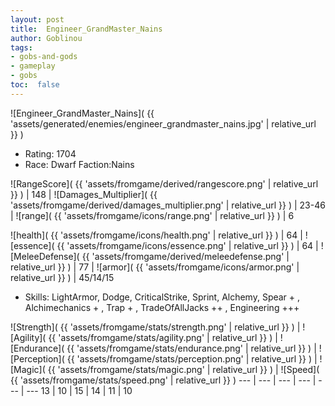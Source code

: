```yaml
---
layout: post
title:  Engineer_GrandMaster_Nains
author: Goblinou
tags:
- gobs-and-gods
- gameplay
- gobs
toc:  false
---
```


![Engineer_GrandMaster_Nains]( {{ 'assets/generated/enemies/engineer_grandmaster_nains.jpg' | relative_url }} )
- Rating: 1704
- Race: Dwarf  Faction:Nains

![RangeScore]( {{ 'assets/fromgame/derived/rangescore.png' | relative_url }} ) | 148 | ![Damages_Multiplier]( {{ 'assets/fromgame/derived/damages_multiplier.png' | relative_url }} ) | 23-46 | ![range]( {{ 'assets/fromgame/icons/range.png' | relative_url }} ) | 6


![health]( {{ 'assets/fromgame/icons/health.png' | relative_url }} ) | 64 | ![essence]( {{ 'assets/fromgame/icons/essence.png' | relative_url }} ) | 64 | ![MeleeDefense]( {{ 'assets/fromgame/derived/meleedefense.png' | relative_url }} ) | 77 | ![armor]( {{ 'assets/fromgame/icons/armor.png' | relative_url }} ) | 45/14/15

* Skills: LightArmor, Dodge, CriticalStrike, Sprint, Alchemy, Spear + , Alchimechanics + , Trap + , TradeOfAllJacks ++ , Engineering +++ 

![Strength]( {{ 'assets/fromgame/stats/strength.png' | relative_url }} ) | ![Agility]( {{ 'assets/fromgame/stats/agility.png' | relative_url }} ) | ![Endurance]( {{ 'assets/fromgame/stats/endurance.png' | relative_url }} ) | ![Perception]( {{ 'assets/fromgame/stats/perception.png' | relative_url }} ) | ![Magic]( {{ 'assets/fromgame/stats/magic.png' | relative_url }} ) | ![Speed]( {{ 'assets/fromgame/stats/speed.png' | relative_url }} )
--- | --- | --- | --- | --- | ---
13 | 10 | 15 | 14 | 11 | 10
